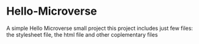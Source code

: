 # Hello-Microverse
A simple  Hello Microverse small project 
this project includes just few files: the stylesheet file, the html file and other coplementary files 
